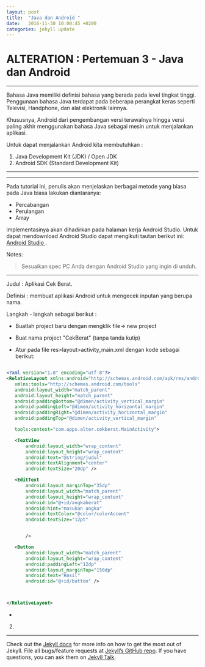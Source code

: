 ```yaml
---
layout: post
title:  "Java dan Android "
date:   2016-11-30 10:00:45 +0200
categories: jekyll update
---
```


# ALTERATION : Pertemuan 3 - Java dan Android

---
Bahasa Java memiliki definisi bahasa yang berada pada level tingkat tinggi. Penggunaan bahasa Java terdapat pada beberapa perangkat keras seperti Televisi, Handphone, dan alat elektronik lainnya.

Khususnya, Android dari pengembangan versi terawalnya hingga versi paling akhir menggunakan bahasa Java sebagai mesin untuk menjalankan aplikasi.

Untuk dapat menjalankan Android kita membutuhkan :
1. Java Development Kit (JDK) / Open JDK
2. Android SDK (Standard Development Kit)

---

---
Pada tutorial ini, penulis akan menjelaskan berbagai metode yang biasa pada Java biasa lakukan diantaranya:

* Percabangan
* Perulangan
* Array

implementasinya akan dihadirkan pada halaman kerja Android Studio. Untuk dapat mendownload Android Studio dapat mengikuti tautan berikut ini: [Android Studio ](https://developer.android.com/studio/index.html?hl=id "Android Studio")  .

Notes:
> Sesuaikan spec PC Anda dengan Android Studio yang ingin di unduh.

---
Judul : Aplikasi Cek Berat.

Definisi : membuat aplikasi Android untuk mengecek inputan yang berupa nama.

Langkah - langkah sebagai berikut :

* Buatlah project baru dengan mengklik file-> new project

* Buat nama project "CekBerat" (tanpa tanda kutip)

* Atur pada file res>layout>activity_main.xml dengan kode sebagai berikut:

```xml

<?xml version="1.0" encoding="utf-8"?>
<RelativeLayout xmlns:android="http://schemas.android.com/apk/res/android"
   xmlns:tools="http://schemas.android.com/tools"
   android:layout_width="match_parent"
   android:layout_height="match_parent"
   android:paddingBottom="@dimen/activity_vertical_margin"
   android:paddingLeft="@dimen/activity_horizontal_margin"
   android:paddingRight="@dimen/activity_horizontal_margin"
   android:paddingTop="@dimen/activity_vertical_margin"

   tools:context="com.apps.alter.cekberat.MainActivity">

   <TextView
       android:layout_width="wrap_content"
       android:layout_height="wrap_content"
       android:text="@string/judul"
       android:textAlignment="center"
       android:textSize="20dp" />

   <EditText
       android:layout_marginTop="35dp"
       android:layout_width="match_parent"
       android:layout_height="wrap_content"
       android:id="@+id/angkaberat"
       android:hint="masukan angka"
       android:textColor="@color/colorAccent"
       android:textSize="12pt"


       />

   <Button
       android:layout_width="match_parent"
       android:layout_height="wrap_content"
       android:paddingLeft="12dp"
       android:layout_marginTop="150dp"
       android:text="Hasil"
       android:id="@+id/button" />



</RelativeLayout>

```

*



2.





---


Check out the [Jekyll docs][jekyll-docs] for more info on how to get the most out of Jekyll. File all bugs/feature requests at [Jekyll’s GitHub repo][jekyll-gh]. If you have questions, you can ask them on [Jekyll Talk][jekyll-talk].

[jekyll-docs]: http://jekyllrb.com/docs/home
[jekyll-gh]:   https://github.com/jekyll/jekyll
[jekyll-talk]: https://talk.jekyllrb.com/
